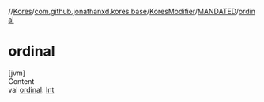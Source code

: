 //[Kores](../../../index.md)/[com.github.jonathanxd.kores.base](../../index.md)/[KoresModifier](../index.md)/[MANDATED](index.md)/[ordinal](ordinal.md)



# ordinal  
[jvm]  
Content  
val [ordinal](ordinal.md): [Int](https://kotlinlang.org/api/latest/jvm/stdlib/kotlin/-int/index.html)  



